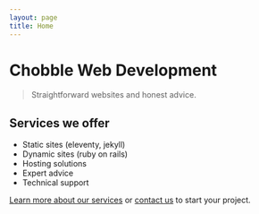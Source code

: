 ```yaml
---
layout: page
title: Home
---
```


# Chobble Web Development

> Straightforward websites and honest advice.

## Services we offer

- Static sites (eleventy, jekyll)
- Dynamic sites (ruby on rails)
- Hosting solutions
- Expert advice
- Technical support

[Learn more about our services](/services/) or [contact us](/contact/) to start your project.
